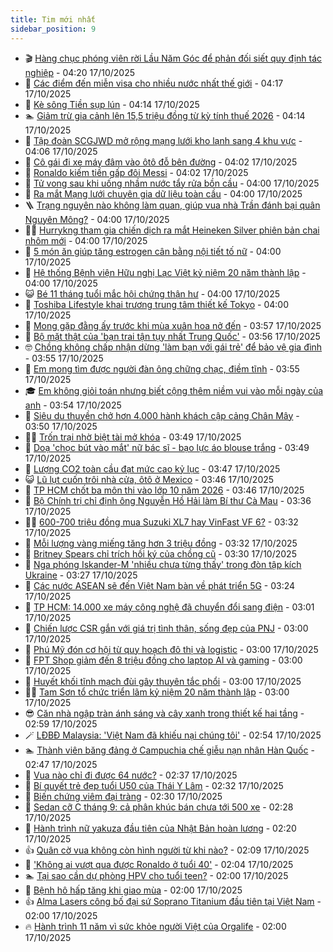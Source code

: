 ```yaml
---
title: Tim mới nhất
sidebar_position: 9
---
```


<!-- vnexpress-tin-moi-nhat:START -->
- 🎬 [Hàng chục phóng viên rời Lầu Năm Góc để phản đối siết quy định tác nghiệp](https://vnexpress.net/hang-chuc-phong-vien-roi-lau-nam-goc-de-phan-doi-siet-quy-dinh-tac-nghiep-4952245.html) - 04:20 17/10/2025
- 🐎 [Các điểm đến miễn visa cho nhiều nước nhất thế giới](https://vnexpress.net/cac-diem-den-mien-visa-cho-nhieu-nuoc-nhat-the-gioi-4952505.html) - 04:17 17/10/2025
- 🦍 [Kè sông Tiền sụp lún](https://vnexpress.net/ke-song-tien-sup-lun-4952539.html) - 04:14 17/10/2025
- 🏊 [Giảm trừ gia cảnh lên 15,5 triệu đồng từ kỳ tính thuế 2026](https://vnexpress.net/giam-tru-gia-canh-len-15-5-trieu-dong-tu-ky-tinh-thue-2026-4952515.html) - 04:14 17/10/2025
- 🎊 [Tập đoàn SCGJWD mở rộng mạng lưới kho lạnh sang 4 khu vực](https://vnexpress.net/tap-doan-scgjwd-mo-rong-mang-luoi-kho-lanh-sang-4-khu-vuc-4948993.html) - 04:06 17/10/2025
- 🎃 [Cô gái đi xe máy đâm vào ôtô đỗ bên đường](https://vnexpress.net/co-gai-di-xe-may-dam-vao-oto-do-ben-duong-4952038.html) - 04:02 17/10/2025
- 🧰 [Ronaldo kiếm tiền gấp đôi Messi](https://vnexpress.net/ronaldo-kiem-tien-gap-doi-messi-4952450.html) - 04:02 17/10/2025
- 🔭 [Tử vong sau khi uống nhầm nước tẩy rửa bồn cầu](https://vnexpress.net/tu-vong-sau-khi-uong-nham-nuoc-tay-rua-bon-cau-4952475.html) - 04:00 17/10/2025
- 🫶 [Ra mắt Mạng lưới chuyên gia dữ liệu toàn cầu](https://vnexpress.net/ra-mat-mang-luoi-chuyen-gia-du-lieu-toan-cau-4952272.html) - 04:00 17/10/2025
- 🪜 [Trạng nguyên nào không làm quan, giúp vua nhà Trần đánh bại quân Nguyên Mông?](https://vnexpress.net/crossword-giai-o-chu-o-chu-trang-nguyen-nao-khong-lam-quan-giup-vua-nha-tran-danh-bai-quan-nguyen-mong-4951695.html) - 04:00 17/10/2025
- 👨‍🏫 [Hurrykng tham gia chiến dịch ra mắt Heineken Silver phiên bản chai nhôm mới](https://vnexpress.net/hurrykng-tham-gia-chien-dich-ra-mat-heineken-silver-phien-ban-chai-nhom-moi-4952542.html) - 04:00 17/10/2025
- 🎊 [5 món ăn giúp tăng estrogen cân bằng nội tiết tố nữ](https://vnexpress.net/5-mon-an-giup-tang-estrogen-can-bang-noi-tiet-to-nu-4952526.html) - 04:00 17/10/2025
- 🎊 [Hệ thống Bệnh viện Hữu nghị Lạc Việt kỷ niệm 20 năm thành lập](https://vnexpress.net/he-thong-benh-vien-huu-nghi-lac-viet-ky-niem-20-nam-thanh-lap-4952485.html) - 04:00 17/10/2025
- 😺 [Bé 11 tháng tuổi mắc hội chứng thận hư](https://vnexpress.net/be-11-thang-tuoi-mac-hoi-chung-than-hu-4952437.html) - 04:00 17/10/2025
- 🐘 [Toshiba Lifestyle khai trương trung tâm thiết kế Tokyo](https://vnexpress.net/toshiba-lifestyle-khai-truong-trung-tam-thiet-ke-tokyo-4949376.html) - 04:00 17/10/2025
- 🌁 [Mong gặp đằng ấy trước khi mùa xuân hoa nở đến](https://vnexpress.net/mong-gap-dang-ay-truoc-khi-mua-xuan-hoa-no-den-4952484.html) - 03:57 17/10/2025
- 🐲 [Bộ mặt thật của &#39;bạn trai tận tụy nhất Trung Quốc&#39;](https://vnexpress.net/bo-mat-that-cua-ban-trai-tan-tuy-nhat-trung-quoc-4952492.html) - 03:56 17/10/2025
- 🤓 [Chồng không chấp nhận dừng &#39;làm bạn với gái trẻ&#39; để bảo vệ gia đình](https://vnexpress.net/chong-khong-chap-nhan-dung-lam-ban-voi-gai-tre-de-bao-ve-gia-dinh-4952238.html) - 03:55 17/10/2025
- 💪 [Em mong tìm được người đàn ông chững chạc, điềm tĩnh](https://vnexpress.net/em-mong-tim-duoc-nguoi-dan-ong-chung-chac-diem-tinh-4952514.html) - 03:55 17/10/2025
- 🎓 [Em không giỏi toán nhưng biết cộng thêm niềm vui vào mỗi ngày của anh](https://vnexpress.net/em-khong-gioi-toan-nhung-biet-cong-them-niem-vui-vao-moi-ngay-cua-anh-4952496.html) - 03:54 17/10/2025
- 🫣 [Siêu du thuyền chở hơn 4.000 hành khách cập cảng Chân Mây](https://vnexpress.net/sieu-du-thuyen-cho-hon-4-000-hanh-khach-cap-cang-chan-may-4952509.html) - 03:50 17/10/2025
- 🧑‍💻 [Trốn trại nhờ biệt tài mở khóa](https://vnexpress.net/tron-trai-nho-biet-tai-mo-khoa-4952543.html) - 03:49 17/10/2025
- 🐲 [Doạ &#39;chọc bút vào mắt&#39; nữ bác sĩ - bạo lực áo blouse trắng](https://vnexpress.net/hanh-hung-bac-si-o-nghe-an-bao-luc-bac-si-4952466.html) - 03:49 17/10/2025
- 🌝 [Lượng CO2 toàn cầu đạt mức cao kỷ lục](https://vnexpress.net/luong-co2-toan-cau-dat-muc-cao-ky-luc-4952520.html) - 03:47 17/10/2025
- 😺 [Lũ lụt cuốn trôi nhà cửa, ôtô ở Mexico](https://vnexpress.net/lu-lut-cuon-troi-nha-cua-oto-o-mexico-4952401.html) - 03:46 17/10/2025
- 🐎 [TP HCM chốt ba môn thi vào lớp 10 năm 2026](https://vnexpress.net/tp-hcm-chot-ba-mon-thi-vao-lop-10-nam-2026-4952532.html) - 03:46 17/10/2025
- 🎡 [Bộ Chính trị chỉ định ông Nguyễn Hồ Hải làm Bí thư Cà Mau](https://vnexpress.net/bo-chinh-tri-chi-dinh-ong-nguyen-ho-hai-lam-bi-thu-ca-mau-4952477.html) - 03:36 17/10/2025
- 👨‍🏫 [600-700 triệu đồng mua Suzuki XL7 hay VinFast VF 6?](https://vnexpress.net/600-700-trieu-dong-mua-suzuki-xl7-hay-vinfast-vf-6-4952430.html) - 03:32 17/10/2025
- 🦆 [Mỗi lượng vàng miếng tăng hơn 3 triệu đồng](https://vnexpress.net/gia-vang-moi-nhat-hom-nay-ngay-17-10-4952522.html) - 03:32 17/10/2025
- 🚦 [Britney Spears chỉ trích hồi ký của chồng cũ](https://vnexpress.net/britney-spears-chi-trich-hoi-ky-cua-chong-cu-4952199.html) - 03:30 17/10/2025
- 💫 [Nga phóng Iskander-M &#39;nhiều chưa từng thấy&#39; trong đòn tập kích Ukraine](https://vnexpress.net/nga-phong-iskander-m-nhieu-chua-tung-thay-trong-don-tap-kich-ukraine-4952491.html) - 03:27 17/10/2025
- 🎉 [Các nước ASEAN sẽ đến Việt Nam bàn về phát triển 5G](https://vnexpress.net/cac-nuoc-asean-se-den-viet-nam-ban-ve-phat-trien-5g-4952126.html) - 03:24 17/10/2025
- 🌋 [TP HCM: 14.000 xe máy công nghệ đã chuyển đổi sang điện](https://vnexpress.net/tp-hcm-14-000-xe-may-cong-nghe-da-chuyen-doi-sang-dien-4952468.html) - 03:01 17/10/2025
- 🤖 [Chiến lược CSR gắn với giá trị tình thân, sống đẹp của PNJ](https://vnexpress.net/chien-luoc-csr-gan-voi-gia-tri-tinh-than-song-dep-cua-pnj-4952503.html) - 03:00 17/10/2025
- 🦏 [Phú Mỹ đón cơ hội từ quy hoạch đô thị và logistic](https://vnexpress.net/phu-my-don-co-hoi-tu-quy-hoach-do-thi-va-logistic-4952481.html) - 03:00 17/10/2025
- 🦩 [FPT Shop giảm đến 8 triệu đồng cho laptop AI và gaming](https://vnexpress.net/fpt-shop-giam-den-8-trieu-dong-cho-laptop-ai-va-gaming-4952463.html) - 03:00 17/10/2025
- 👺 [Huyết khối tĩnh mạch đùi gây thuyên tắc phổi](https://vnexpress.net/huyet-khoi-tinh-mach-dui-gay-thuyen-tac-phoi-4952439.html) - 03:00 17/10/2025
- 🧑‍🏫 [Tam Sơn tổ chức triển lãm kỷ niệm 20 năm thành lập](https://vnexpress.net/tam-son-to-chuc-trien-lam-ky-niem-20-nam-thanh-lap-4952217.html) - 03:00 17/10/2025
- 😎 [Căn nhà ngập tràn ánh sáng và cây xanh trong thiết kế hai tầng](https://vnexpress.net/can-nha-ngap-tran-anh-sang-va-cay-xanh-trong-thiet-ke-hai-tang-4952198.html) - 02:59 17/10/2025
- 🪄 [LĐBĐ Malaysia: &#39;Việt Nam đã khiếu nại chúng tôi&#39;](https://vnexpress.net/ldbd-malaysia-viet-nam-da-khieu-nai-chung-toi-4952461.html) - 02:54 17/10/2025
- 🏊 [Thành viên băng đảng ở Campuchia chế giễu nạn nhân Hàn Quốc](https://vnexpress.net/thanh-vien-bang-dang-o-campuchia-che-gieu-nan-nhan-han-quoc-4952472.html) - 02:47 17/10/2025
- 💃 [Vua nào chỉ đi được 64 nước?](https://vnexpress.net/cau-do-tieng-viet-do-chu-day-la-chu-gi-vua-nao-chi-di-duoc-64-nuoc-4952489.html) - 02:37 17/10/2025
- 🦆 [Bí quyết trẻ đẹp tuổi U50 của Thái Y Lâm](https://vnexpress.net/bi-quyet-tre-dep-tuoi-u50-cua-thai-y-lam-4952214.html) - 02:32 17/10/2025
- 🎊 [Biến chứng viêm đại tràng](https://vnexpress.net/bien-chung-viem-dai-trang-4952389.html) - 02:30 17/10/2025
- 👺 [Sedan cỡ C tháng 9: cả phân khúc bán chưa tới 500 xe](https://vnexpress.net/sedan-co-c-thang-9-ca-phan-khuc-ban-chua-toi-500-xe-4952432.html) - 02:28 17/10/2025
- 🎡 [Hành trình nữ yakuza đầu tiên của Nhật Bản hoàn lương](https://vnexpress.net/hanh-trinh-nu-yakuza-dau-tien-cua-nhat-ban-hoan-luong-4952228.html) - 02:20 17/10/2025
- 👍 [Quân cờ vua không còn hình người từ khi nào?](https://vnexpress.net/quan-co-vua-khong-con-hinh-nguoi-tu-khi-nao-4951922.html) - 02:09 17/10/2025
- 🐎 [&#39;Không ai vượt qua được Ronaldo ở tuổi 40&#39;](https://vnexpress.net/cristiano-ronaldo-ronaldo-bao-nhieu-ban-ronaldo-total-goals-ronaldo-ghi-bao-nhieu-ban-thang-trong-su-nghiep-khong-ai-vuot-qua-duoc-ronaldo-o-tuoi-40-4951998.html) - 02:04 17/10/2025
- 🏊 [Tại sao cần dự phòng HPV cho tuổi teen?](https://vnexpress.net/tai-sao-can-du-phong-hpv-cho-tuoi-teen-4952319.html) - 02:00 17/10/2025
- 🦩 [Bệnh hô hấp tăng khi giao mùa](https://vnexpress.net/benh-ho-hap-tang-khi-giao-mua-4952303.html) - 02:00 17/10/2025
- 👍 [Alma Lasers công bố đại sứ Soprano Titanium đầu tiên tại Việt Nam](https://vnexpress.net/alma-lasers-cong-bo-dai-su-soprano-titanium-dau-tien-tai-viet-nam-4952224.html) - 02:00 17/10/2025
- 🔥 [Hành trình 11 năm vì sức khỏe người Việt của Orgalife](https://vnexpress.net/hanh-trinh-11-nam-vi-suc-khoe-nguoi-viet-cua-orgalife-4952099.html) - 02:00 17/10/2025<!-- vnexpress-tin-moi-nhat:END -->
